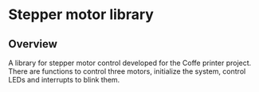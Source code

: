 # Stepper motor library

## Overview
A library for stepper motor control developed for the Coffe printer project. There are functions to control three motors, initialize the system, control LEDs and interrupts to blink them.